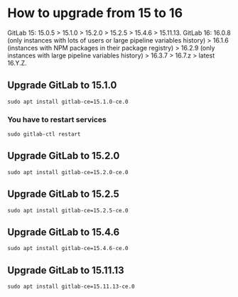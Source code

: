 # How to upgrade from 15 to 16

GitLab 15: 15.0.5 > 15.1.0 > 15.2.0 > 15.2.5 > 15.4.6 > 15.11.13.
GitLab 16: 16.0.8 (only instances with lots of users or large pipeline variables history) > 16.1.6 (instances with NPM packages in their package registry) > 16.2.9 (only instances with large pipeline variables history) > 16.3.7 > 16.7.z > latest 16.Y.Z.

## Upgrade GitLab to 15.1.0

```shell
sudo apt install gitlab-ce=15.1.0-ce.0
```

### You have to restart services

```shell
sudo gitlab-ctl restart
```

## Upgrade GitLab to 15.2.0

```shell
sudo apt install gitlab-ce=15.2.0-ce.0
```

## Upgrade GitLab to 15.2.5

```shell
sudo apt install gitlab-ce=15.2.5-ce.0
```

## Upgrade GitLab to 15.4.6

```shell
sudo apt install gitlab-ce=15.4.6-ce.0
```

## Upgrade GitLab to 15.11.13

```shell
sudo apt install gitlab-ce=15.11.13-ce.0
```
